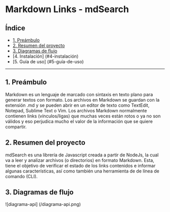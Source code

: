 # Markdown Links - mdSearch

## Índice

* [1. Preámbulo](#1-preámbulo)
* [2. Resumen del proyecto](#2-resumen-del-proyecto)
* [3. Diagramas de flujo](#3-diagramas-de-flujo)
* [4. Instalación] (#4-instalación)
* [5. Guía de uso] (#5-guía-de-uso)

***

## 1. Preámbulo

Markdown es un lenguaje de marcado con sintaxis en texto plano para generar textos con formato. Los archivos en Markdown se guardan con la extensión .md y se pueden abrir en un editor de texto como TextEdit, Notepad, Sublime Text o Vim.
Los archivos Markdown normalmente contienen links (vínculos/ligas) que
muchas veces están rotos o ya no son válidos y eso perjudica mucho el valor de
la información que se quiere compartir.

## 2. Resumen del proyecto

mdSearch es una librería de Javascript creada a partir de NodeJs, la cual va a leer y analizar archivos (o directorios) en formato Markdown. Esta, tiene el objetivo de verificar el estado de los links contenidos e informar  algunas características, así como también una herramienta de de línea de comando (CLI).

## 3. Diagramas de flujo

![diagrama-api] (/diagrama-api.png)
